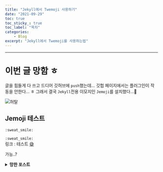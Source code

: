 ```yaml
---
title: "Jekyll에서 Twemoji 사용하기"
date: "2021-09-29"
toc: true
toc_sticky_: true
toc_label: "목차"
categories:
    - Blog
excerpt: "Jekyll에서 Twemoji를 사용하는법"
---
```

***

# 이번 글 망함 ㅎ

글을 힘들게 다 쓰고 드디어 깃허브에 `push`했는데...
깃헙 페이지에서는 플러그인이 작동을 안한다... ㅎ
그래서 결국 `Jekyll`전용 이모지인 `Jemoji`를 설치했다...:anger:

![허탈](https://user-images.githubusercontent.com/83404333/135237577-a4f5ca27-3970-4bcf-ac53-63d92e47f5c9.png)
## Jemoji 테스트

```
:sweat_smile:
```
`:sweat_smile:`
<br>
링크 : 테스트 [:sweat_smile:](#이번-글-망함-ㅎ)

가능..?

<details markdown="1">
<summary><strong>망한 포스트</strong></summary>

## :question: Twemoji는 무었인가?

Twemoji는 [트위터(Twitter)](https://twitter.com/)에서 만든 이모지입니다.
Twemoji는 오픈소스로 `svg`파일, 소스, `JavaScript`가 공개되어 있습니다.

- [Twemoji 깃헙 리포지스트리](https://github.com/twitter/twemoji)
- [Twemoji 공식 사이트](https://twemoji.twitter.com/)

## :eyes: 미리보기

```markdown
작은거: :‎orange_book‎:

큰거: :‎orange_book‎:{: .large}

매우 큰거: :‎orange_book‎:{: .x-large}
```

:arrow_down:{: .large}<br>
<br>
작은거: :orange_book:
<br>
큰거: :orange_book:{: .large}
<br>
매우 큰거: :orange_book:{: .x-large}

>※ :‎orange_book‎:을 그대로 쓰게되면 플러그인의 HTML 코드가 나와버려서 `:`와 이모지 이름 사이에 공백문자를 넣었습니다.

🧨🎃🎏🎐

:arrow_down: 공백문자 복사
```
‎
```

***


## 적용하기

### :electric_plug: 플러그인

[공식 사이트](https://github.com/JuanitoFatas/jekyll-twemoji)

:page_facing_up:`Gemfile`에 다음 내용을 추가해 줍니다.

```
gem "jekyll-twemoji"
```

<br>
:page_facing_up:`_config.yml`에 다음 내용을 추가해 줍니다.

```yml
gems:
  - jekyll/twemoji
```

> `minimal-mistakes`의 경우에는 `plugins`에 `212줄`~`227줄`위치에 `gems`가 있습니다. (`whitelist`부분에도 추가해야하는듯)
<br>
설정을 위해서는 :page_facing_up:`_config.yml`에 다음 내용을 추가해 줍니다.

```yml
jekyll-twemoji:
  - image_type: "svg" # defaults to "svg"
```

그럼 `jekyll-twemoji`의 공식 문서에서의 설치는 **끝** *인데* 이 상태로 블로그에 적용을 하면!

![wrong](https://user-images.githubusercontent.com/83404333/135213581-2bad049e-5b5b-4428-8e92-46fe127cd69b.png){: width="60%" .outline}<br>
???<br>
이게 ㅁ, 무슨?
이모지가 대빵(?) 만하게 나온다.
추측한 결과 `jekyll-twemoji`의 자체적 에러인걸로...
> 공식 문서에 이모지의 사이즈를 조절할수 있다고 나와있지만 작동하지 않았다...

### :ballot_box_with_check:에러 해결

그래서 생각해낸것이 이 플러그인을 사용하면 이모지의 HTML 태그에 `emoji`클래스가 붙는것을 이용해서...

📁`_sass\mininmal-mistakes` 폴더에 📝`_decorations.scss` 파일을 만듭니다.

내용을 다음과 같이 넣어줍니다.

#### 📝_decorations.scss

```scss
.emoji {
  width: 1.1em;
  display: inline-block;
}

.emoji.large {
  width: 2em;
  display: inline-block;
}

.emoji.x-large {
  width: 3em;
  display: inline-block;
}
```

그리고 :page_facing_up:`_decorations.scss`를 📁`_sass\minimal-mistakes.scss`에 임포트 해준다.
임포트 하는 방법은 [키보드 모양](/blog/colorful-keys/#minimal-mistakesscss-에-임포트-하기)에서 나와있으니 참고하자.

> 내 [📝_decorations.scss](https://github.com/ywbook/blog/blob/master/_sass/minimal-mistakes/_decorations.scss)

## 사용하기

다음처럼 콜론(`:`)2개 사이에 원하는 이모지의 이름을 넣어서 사용할 수 있습니다.

```
:‎orange_book‎‎:
```

:arrow_down:

:orange_book:

이모지 리스트는 [여기](https://github.com/ikatyang/emoji-cheat-sheet/blob/master/README.md)서 찾을 수 있습니다.

기본적으로 이모지의 크기가 `1em`이 입니다.
이모지 뒤에 `{: .large}`를 넣으면 커지고
이모지 뒤에 `{: .x-large}`를 넣으면 **더** 커집니다.

## 마무리

이상으로 **{{ page.title }}** 포스팅을 마치겠습니다.

</details>